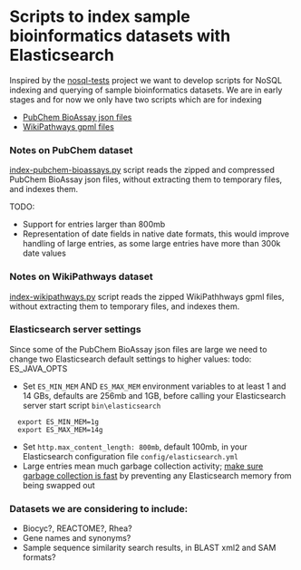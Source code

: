 # Scripts to index sample bioinformatics datasets with Elasticsearch 

Inspired by the [nosql-tests](https://github.com/weinberger/nosql-tests/)
project we want to develop scripts for NoSQL indexing and querying of
sample bioinformatics datasets.
We are in early stages and for now we only have two scripts which are
for indexing

* [PubChem BioAssay json files](ftp://ftp.ncbi.nlm.nih.gov/pubchem/Bioassay/JSON/)
* [WikiPathways gpml files](http://www.wikipathways.org/index.php/Download_Pathways)

### Notes on PubChem dataset 

[index-pubchem-bioassays.py](index-pubchem-bioassays.py) script reads
the zipped and compressed PubChem BioAssay json files,
without extracting them to temporary files, and indexes them.

TODO:

* Support for entries larger than 800mb
* Representation of date fields in native date formats, this would
  improve handling of large entries, as some large entries have
  more than 300k date values
 
### Notes on WikiPathways dataset 

[index-wikipathways.py](index-wikipathways.py) script reads
the zipped WikiPathhways gpml files,
without extracting them to temporary files, and indexes them.

### Elasticsearch server settings
Since some of the PubChem BioAssay json files are large we need to change
two Elasticsearch default settings to higher values:
todo: ES_JAVA_OPTS

* Set `ES_MIN_MEM` AND `ES_MAX_MEM` environment variables to at least 1 and 14 GBs,
  defaults are 256mb and 1GB, before calling your Elasticsearch server
  start script `bin\elasticsearch`
```Shell
  export ES_MIN_MEM=1g
  export ES_MAX_MEM=14g
```  
* Set `http.max_content_length: 800mb`, default 100mb,
  in your Elasticsearch configuration file `config/elasticsearch.yml`
* Large entries mean much garbage collection activity;
  [make sure garbage collection is fast](https://www.elastic.co/guide/en/elasticsearch/reference/current/setup-configuration-memory.html) 
  by preventing any Elasticsearch memory from being swapped out
  

### Datasets we are considering to include: 
* Biocyc?, REACTOME?, Rhea?
* Gene names and synonyms?
* Sample sequence similarity search results, in BLAST xml2 and SAM formats?
